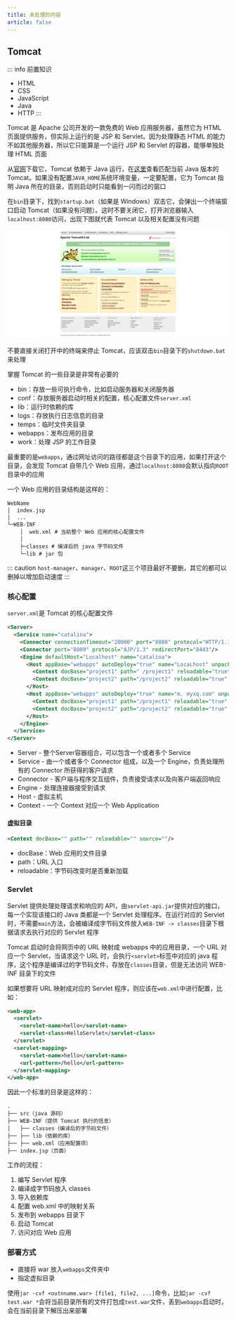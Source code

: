 ```yaml
---
title: 未处理的内容
article: false
---
```


## Tomcat

::: info 前置知识

+ HTML
+ CSS
+ JavaScript
+ Java
+ HTTP
:::

Tomcat 是 Apache 公司开发的一款免费的 Web 应用服务器，虽然它为 HTML 页面提供服务，但实际上运行的是 JSP 和 Servlet。因为处理静态 HTML 的能力不如其他服务器，所以它只能算是一个运行 JSP 和 Servlet 的容器，能够单独处理 HTML 页面

从[官网](https://tomcat.apache.org/)下载它，Tomcat 依赖于 Java 运行，在[这里](https://tomcat.apache.org/whichversion.html)查看匹配当前 Java 版本的 Tomcat。如果没有配置`JAVA_HOME`系统环境变量，一定要配置，它为 Tomcat 指明 Java 所在的目录，否则启动时只能看到一闪而过的窗口

在`bin`目录下，找到`startup.bat`（如果是 Windows）双击它，会弹出一个终端窗口启动 Tomcat（如果没有问题）。这时不要关闭它，打开浏览器输入`localhost:8080`访问，出现下图就代表 Tomcat 以及相关配置没有问题

![tomcat-1](./images/tomcat-1.jpeg)

不要直接关闭打开中的终端来停止 Tomcat，应该双击`bin`目录下的`shutdown.bat`来处理

掌握 Tomcat 的一些目录是非常有必要的

+ bin：存放一些可执行命令，比如启动服务器和关闭服务器
+ conf：存放服务器启动时相关的配置，核心配置文件`server.xml`
+ lib：运行时依赖的库
+ logs：存放执行日志信息的目录
+ temps：临时文件夹目录
+ webapps：发布应用的目录
+ work：处理 JSP 的工作目录

最重要的是`webapps`，通过网址访问的路径都是这个目录下的应用，如果打开这个目录，会发现 Tomcat 自带几个 Web 应用，通过`localhost:8080`会默认指向`ROOT`目录中的应用

一个 Web 应用的目录结构是这样的：

```
WebName
│  index.jsp
│  ...
└─WEB-INF
    │  web.xml # 当前整个 Web 应用的核心配置文件
    │
    ├─classes # 编译后的 java 字节码文件
    └─lib # jar 包
```

::: caution
`host-manager`、`manager`、`ROOT`这三个项目最好不要删，其它的都可以删掉以增加启动速度
:::

### 核心配置

`server.xml`是 Tomcat 的核心配置文件

```xml
<Server>
  <Service name="catalina">
    <Connector connectionTimeout="20000" port="8080" protocol="HTTP/1.1" redirectPort="8443"/>
    <Connector port="8009" protocol="AJP/1.3" redirectPort="8443"/>
    <Engine defaultHost="Localhost" name="catalina">
      <Host appBase="webapps" autoDeploy="true" name="LocaLhost" unpackwARs="true">
        <Context docBase="project1" path=" /project1" reloadable="true" />
        <Context docBase="project2" path="/project2" reloadable="true" />
      </Host>
      <Host appBase="webapps" autoDeploy="true" name="m. myxq.com" unpackWARs="true">
        <Context docBase="project1" path="/project1" reloadable="true" >
        <Context docBase="project2" path="/project2" reloadable="true" >
      </Host>
    </Engine>
  </Service> 
</Server>
```

- Server - 整个Server容器组合，可以包含一个或者多个 Service
- Service - 由一个或者多个 Connector 组成，以及一个 Engine，负责处理所有的 Connector 所获得的客户请求
- Connector - 客户端与程序交互组件，负责接受请求以及向客户端返回响应
- Engine - 处理连接器接受到请求
- Host - 虚拟主机
- Context - 一个 Context 对应一个 Web Application

#### 虚拟目录

```xml
<Context docBase="" path="" reloadable="" source=""/>
```

+ docBase：Web 应用的文件目录
+ path：URL 入口
+ reloadable：字节码改变时是否重新加载

### Servlet

Servlet 提供处理处理请求和响应的 API，由`servlet-api.jar`提供对应的接口，每一个实现该接口的 Java 类都是一个 Servlet 处理程序。在运行对应的 Servlet 时，不需要`main`方法，会被编译成字节码文件放入`WEB-INF -> classes`目录下根据请求去执行对应的 Servlet 程序

Tomcat 启动时会将网页中的 URL 映射成 webapps 中的应用目录，一个 URL 对应一个 Servlet，当请求这个 URL 时，会执行`<servlet>`标签中对应的 java 程序，这个程序是编译过的字节码文件，存放在`classes`目录，但是无法访问 WEB-INF 目录下的文件

如果想要将 URL 映射成对应的 Servlet 程序，则应该在`web.xml`中进行配置，比如：

```xml
<web-app>
  <servlet>
    <servlet-name>hello</servlet-name>
    <servlet-class>HelloServlet</servlet-class>
  </servlet>
  <servlet-mapping>
    <servlet-name>hello</servlet-name>
    <url-pattern>/hello</url-pattern>
  </servlet-mapping>
</web-app>
```

因此一个标准的目录是这样的：

```
.
├── src（java 源码）
├── WEB-INF（提供 Tomcat 执行的信息）
│   ├── classes（编译后的字节码文件）
├── ├── lib（依赖的库）
├── ├── web.xml（应用配置项）
├── index.jsp（页面）
```

工作的流程：

1. 编写 Servlet 程序
2. 编译成字节码放入 classes
3. 导入依赖库
4. 配置 web.xml 中的映射关系
5. 发布到 webapps 目录下
6. 启动 Tomcat
7. 访问对应 Web 应用

### 部署方式

+ 直接将 war 放入`webapps`文件夹中
+ 指定虚拟目录

使用`jar -cvf <outnname.war> [file1, file2, ...]`命令，比如`jar -cvf test.war *`会将当前目录所有的文件打包成`test.war`文件，丢到`webapps`启动时，会在当前目录下解压出来部署

<!-- more -->
